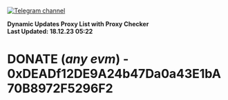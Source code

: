 [![Telegram channel](https://img.shields.io/endpoint?url=https://runkit.io/damiankrawczyk/telegram-badge/branches/master?url=https://t.me/n4z4v0d)](https://t.me/n4z4v0d) 

**Dynamic Updates Proxy List with Proxy Checker**  
**Last Updated: 18.12.23 05:22**

# DONATE (_any evm_) - 0xDEADf12DE9A24b47Da0a43E1bA70B8972F5296F2
